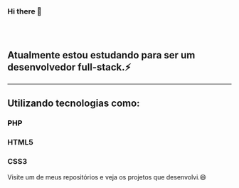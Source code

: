 ### Hi there 👋
  <h2></h2>
    <br />
    <h2>Atualmente estou estudando para ser um desenvolvedor full-stack.⚡</h2>
    <hr/>
    <h2>Utilizando tecnologias como: </h2>
    <h3 style="color: black;">PHP</h3>
    <h3>HTML5</h3>
    <h3>CSS3</h3>
  </div>
    <p>Visite um de meus repositórios e veja os projetos que desenvolvi.😄</p>
</html>
<!--
**Iago-Silva-Santos/Iago-Silva-Santos** is a ✨ _special_ ✨ repository because its `README.md` (this file) appears on your GitHub profile.

Here are some ideas to get you started:

- 🔭 I’m currently working on ...
- 🌱 I’m currently learning ...
- 👯 I’m looking to collaborate on ...
- 🤔 I’m looking for help with ...
- 💬 Ask me about ...
- 📫 How to reach me: ...
- 😄 Pronouns: ...
- ⚡ Fun fact: ...
-
